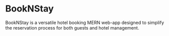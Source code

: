 # BookNStay
BookNStay is a versatile hotel booking MERN web-app designed to simplify the reservation process for both guests and hotel management.

